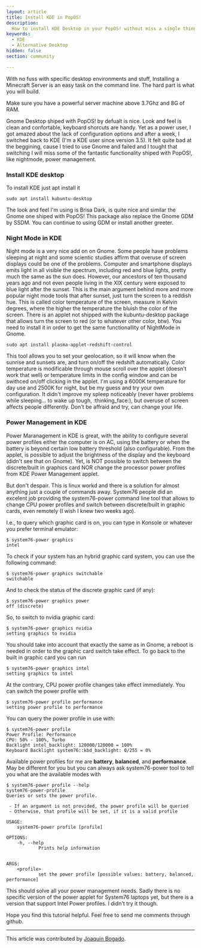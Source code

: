 ```yaml
---
layout: article
title: Install KDE in PopOS! 
description: 
  How to install KDE Desktop in your PopOS! without miss a single thing of Gnome. 
keywords:
  - KDE
  - Alternative Desktop
hidden: false
section: community

---
```


With no fuss with specific desktop environments and stuff, Installing a Minecraft Server is an easy task on the command line. The hard part is what you will build.

Make sure you have a powerful server machine above 3.7Ghz and 8G of RAM.

Gnome Desktop shiped with PopOS! by defualt is nice. Look and feel is clean and confortable, keyboard shorcuts are handy. Yet as a power user, I got amazed about the lack of configuration options and after a week, I switched back to KDE (I'm a KDE user since version 3.5). It felt quite bad at the beggining, cause I tried to use Gnome and failed and I tought that switching I will miss some of the fantastic functionality shiped with PopOS!, like nightmode, power management.

### Install KDE desktop
To install KDE just apt install it

```
sudo apt install kubuntu-desktop
```
The look and feel I'm using is Brisa Dark, is quite nice and similar the Gnome one shiped with PopOS! This package also replace the Gnome GDM  by SSDM. You can continue to using GDM or install another greeter.

### Night Mode in KDE
Night mode is a very nice add on on Gnome. Some people have problems sleeping at night and some scientic studies affirm that overuse of screen displays could be one of the problems. Computer and smartphone displays emits light in all visible the spectrum, including red and blue lights, pretty much the same as the sun does. However, our ancestors of ten thousand years ago and not even people living in the XIX century were exposed to blue light after the sunset. This is the main argument behind more and more popular night mode tools that after sunset, just turn the screen to a reddish hue. This is called color temperature of the screen, measure in Kelvin degrees, where the higher the temperature the bluish the color of the screen.
There is an applet not shipped with the kubuntu-desktop package that allows turn the screen to red (or to whatever other color, btw). You need to install it in order to get the same functionallity of NightMode in Gnome.  

```
sudo apt install plasma-applet-redshift-control
```
This tool allows you to set your geolocation, so it will know when the sunrise and sunsets are, and turn on/off the redshift automatically. Color temperature is modificable through mouse scroll over the applet (doesn't work that well) or temperature limits in the config window and can be swithced on/off clicking in the applet. I'm using a 6000K temperature for day use and 2500K for night, but be my guess and try your own configuration. It didn't improve my spleep noticeably (never haver problems while sleeping... to wake up tough, :thinking\_face:), but overuse of screen affects people differently. Don't be affraid and try, can change your life.

### Power Management in KDE
Power Maranagement in KDE is great, with the ability to configure several power profiles either the computer is on AC, using the battery or when the battery is beyond certain low battery threshold (also configurable). From the applet, is possible to adjust the brightness of the display and the keyboard (didn't see that on Gnome). Yet, is NOT possible to switch between the discrete/built in graphics card NOR change the processor power profiles from KDE Power Management applet.

But don't despair. This is linux workd and there is a solution for almost anything just a couple of commands away. System76 people did an excelent job providing the system76-power command line tool that allows to change CPU power profiles and switch between discrete/built in graphic cards, even remotely (I wish I knew two weeks ago). 

I.e., to query which graphic card is on, you can type in Konsole or whatever you prefer terminal emulator:
```
$ system76-power graphics
intel
```
To check if your system has an hybrid graphic card system, you can use the following command:
```
$ system76-power graphics switchable
switchable
```
And to check the status of the discrete graphic card (if any):
```
$ system76-power graphics power
off (discrete)
```
So, to switch to nvidia graphic card:
```
$ system76-power graphics nvidia
setting graphics to nvidia
```
You should take into account that exactly the same as in Gnome, a reboot is needed in order to the graphic card switch take effect. To go back to the built in graphic card you can run
```
$ system76-power graphics intel
setting graphics to intel
```
At the contrary, CPU power profile changes take effect immediately. You can switch the power profile with
```
$ system76-power profile performance
setting power profile to performance
```
You can query the power profile in use with:
```
$ system76-power profile
Power Profile: Performance
CPU: 50% - 100%, Turbo
Backlight intel_backlight: 120000/120000 = 100%
Keyboard Backlight system76::kbd_backlight: 0/255 = 0%
```
Available power profiles for me are **battery**, **balanced**, and **performance**. May be different for you but you can always ask system76-power tool to tell you what are the available modes with 
```
$ system76-power profile --help
system76-power-profile 
Queries or sets the power profile.

 - If an argument is not provided, the power profile will be queried
 - Otherwise, that profile will be set, if it is a valid profile

USAGE:
    system76-power profile [profile]

OPTIONS:
    -h, --help    
            Prints help information


ARGS:
    <profile>    
            set the power profile [possible values: battery, balanced, performance]
```
This should solve all your power management needs. Sadly there is no specific version of the power applet for System76 laptops yet, but there is a version that support Intel Power profiles. I didn't try it though.

Hope you find this tutorial helpful. Feel free to send me comments through github.

---

This article was contributed by [Joaquin Bogado](https://github.com/jwackito).
